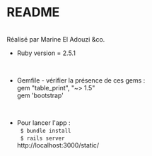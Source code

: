 # README
<br />
Réalisé par Marine El Adouzi &co. 
<br />

* Ruby version = 2.5.1
<br />

* Gemfile - vérifier la présence de ces gems : <br />
gem "table_print", "~> 1.5" <br />
gem 'bootstrap' 
<br />

* Pour lancer l'app : <br />
<code> $ bundle install </code> <br />
<code> $ rails server  </code> <br />
http://localhost:3000/static/
